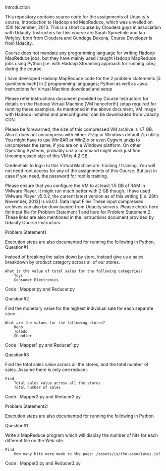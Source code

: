 Introduction

This repository contains source code for the assignments of Udacity's course, Introduction to Hadoop and MapReduce, which was unveiled on 15th November, 2013.
This is a short course by Cloudera guys in association with Udacity. Instructors for this course are Sarah Sproehnle and Ian Wrigley, both from Cloudera and Gundega Dekena, Course Developer is from Udacity.

Course does not mandate any programming language for writing Hadoop MapReduce jobs; but they have mainly used / taught Hadoop MapReduce jobs using Python [i.e. with Hadoop Streaming approach for running jobs] during the course.

I have developed Hadoop MapReduce code for the 2 problem statements [3 questions each] in 2 programming languages; Python as well as Java.
Instructions for Virtual Machine download and setup

Please refer instructions document provided by Course Instructors for details on the Hadoop Virtual Machine [VM henceforth] setup required for running these examples.
As mentioned in the above document, VM image with Hadoop installed and preconfigured, can be downloaded from Udacity CDN.

Please be forewarned, the size of this compressed VM archive is 1.7 GB. Also it does not uncompress with either 7-Zip or Windows default Zip utility. You might have to use WinRAR or WinZip or even Cygwin unzip to uncompress the same, if you are on a Windows platform. On other Operating Systems, probably unzip command might work just fine. Uncompressed size of this VM is 4.2 GB.

Credentials to login to this Virtual Machine are: training / training. You will not need root access for any of the assignments of this Course. But just in case if you need, the password for root is training.

Please ensure that you configure the VM to at least 1.5 GB of RAM in VMware Player. It might run much better with 2 GB though. I have used VMware Player v5.0.2, the current latest version as of this writing [i.e. 28th November, 2013] is v6.0.1.
Data
Input Files
These input compressed archives can also be downloaded from Udacity servers. Please check here for input file for Problem Statement 1 and here for Problem Statement 2.
These links are also mentioned in the instructions document provided by Udacity Course Instructors.

Problem Statement1

Execution steps are also documented for running the following in Python.
Question#1

Instead of breaking the sales down by store, instead give us a sales breakdown by product category across all of our stores.

    What is the value of total sales for the following categories?
        Toys
        Consumer Electronics
Code : Mapper.py and Reducer.py

Question#2

Find the monetary value for the highest individual sale for each separate store.

    What are the values for the following stores?
        Reno
        Toledo
        Chandler
Code : Mapper1.py and Reducer1.py

Question#3

Find the total sales value across all the stores, and the total number of sales. Assume there is only one reducer.

    Find
        Total sales value across all the stores
        Total number of sales
Code : Mapper2.py and Reducer2.py

Problem Statement2:

Execution steps are also documented for running the following in Python 

Question#1

Write a MapReduce program which will display the number of hits for each different file on the Web site.

    Find
        How many hits were made to the page: /assets/js/the-associates.js?

Code : Mapper3.py and Reducer3.py
